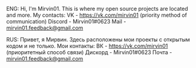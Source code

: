 ENG:
Hi, I'm Mirvin01. This is where my open source projects are located and more. 
My contacts:
VK - https://vk.com/mirvin01 (priority method of communication)
Discord - Mirvin01#0623
Mail - mirvin01.feedback@gmail.com

RUS:
Привет, я Мирвин. Здесь расположены мои проекты с открытым кодом и не только. 
Мои контакты: 
ВК - https://vk.com/mirvin01 (приоритетный способ связи)
Дискорд - Mirvin01#0623
Почта - mirvin01.feedback@gmail.com
